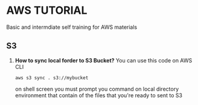 # AWS TUTORIAL
Basic and intermdiate self training for AWS materials

## S3
1. **How to sync local forder to S3 Bucket?**
   You can use this code on AWS CLI 

   `aws s3 sync . s3://mybucket`

   on shell screen you must prompt you command on local directory environment that contain of the files that you're ready to sent to S3
   
